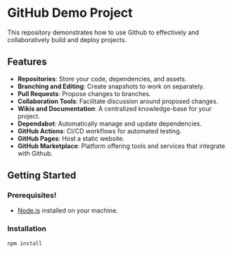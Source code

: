 # GitHub Demo Project

This repository demonstrates how to use Github to effectively and collaboratively build and deploy projects.

## Features

- **Repositories**: Store your code, dependencies, and assets.
- **Branching and Editing**: Create snapshots to work on separately.
- **Pull Requests**: Propose changes to branches.
- **Collaboration Tools**: Facilitate discussion around proposed changes.
- **Wikis and Documentation**: A centralized knowledge-base for your project.
- **Dependabot**: Automatically manage and update dependencies.
- **GitHub Actions**: CI/CD workflows for automated testing.
- **GitHub Pages**: Host a static website.
- **GitHub Marketplace**: Platform offering tools and services that integrate with Github.


## Getting Started

### Prerequisites!

- [Node.js](https://nodejs.org/) installed on your machine.

### Installation

```bash
npm install
